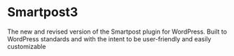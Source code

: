 # Smartpost3
The new and revised version of the Smartpost plugin for WordPress. Built to WordPress standards and with the intent to be user-friendly and easily customizable
